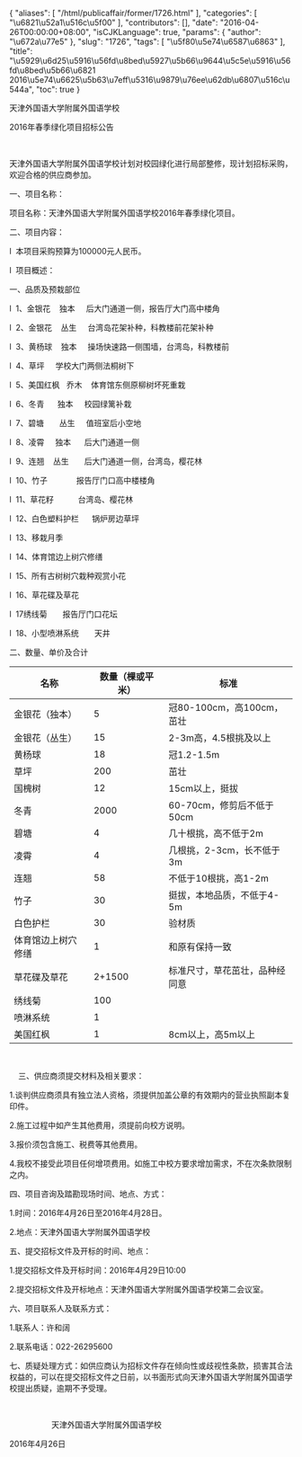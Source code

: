 {
    "aliases": [
        "/html/publicaffair/former/1726.html"
    ],
    "categories": [
        "\u6821\u52a1\u516c\u5f00"
    ],
    "contributors": [],
    "date": "2016-04-26T00:00:00+08:00",
    "isCJKLanguage": true,
    "params": {
        "author": "\u672a\u77e5"
    },
    "slug": "1726",
    "tags": [
        "\u5f80\u5e74\u6587\u6863"
    ],
    "title": "\u5929\u6d25\u5916\u56fd\u8bed\u5927\u5b66\u9644\u5c5e\u5916\u56fd\u8bed\u5b66\u6821 2016\u5e74\u6625\u5b63\u7eff\u5316\u9879\u76ee\u62db\u6807\u516c\u544a",
    "toc": true
}
  


天津外国语大学附属外国语学校




2016年春季绿化项目招标公告




 




天津外国语大学附属外国语学校计划对校园绿化进行局部整修，现计划招标采购，欢迎合格的供应商参加。




一、项目名称：




项目名称：天津外国语大学附属外国语学校2016年春季绿化项目。




二、项目内容：




l  本项目采购预算为100000元人民币。




l  项目概述：




一、品质及预栽部位




l  1、金银花    独本     后大门通道一侧，报告厅大门高中楼角   




l  2、金银花    丛生     台湾岛花架补种，科教楼前花架补种




l  3、黄杨球    独本     操场快速路一侧围墙，台湾岛，科教楼前




l  4、草坪     学校大门两侧法桐树下




l  5、美国红枫   乔木    体育馆东侧原柳树坏死重栽




l  6、冬青      独本     校园绿篱补栽




l  7、碧塘       丛生     值班室后小空地




l  8、凌霄     独本      后大门通道一侧




l  9、连翘    丛生       后大门通道一侧，台湾岛，樱花林




l  10、竹子             报告厅门口高中楼楼角




l  11、草花籽           台湾岛、樱花林




l  12、白色塑料护栏      锅炉房边草坪




l  13、移栽月季




l  14、体育馆边上树穴修缮




l  15、所有古树树穴栽种观赏小花




l  16、草花碟及草花




l  17绣线菊       报告厅门口花坛




l  18、小型喷淋系统       天井




二、数量、单价及合计





| 名称 | 数量（棵或平米） | 标准 |
| --- | --- | --- |
| 金银花（独本） | 5 | 冠80-100cm，高100cm，茁壮 |
| 金银花（丛生） | 15 | 2-3m高，4.5根挑及以上 |
| 黄杨球 | 18 | 冠1.2-1.5m |
| 草坪 | 200 | 茁壮 |
| 国槐树 | 12 | 15cm以上，挺拔 |
| 冬青 | 2000 | 60-70cm，修剪后不低于50cm |
| 碧塘 | 4 | 几十根挑，高不低于2m |
| 凌霄 | 4 | 几根挑，2-3cm，长不低于3m |
| 连翘 | 58 | 不低于10根挑，高1-2m |
| 竹子 | 30 | 挺拔，本地品质，不低于4-5m |
| 白色护栏 | 30 | 验材质 |
| 体育馆边上树穴修缮 | 1 | 和原有保持一致 |
| 草花碟及草花 | 2+1500 | 标准尺寸，草花茁壮，品种经同意 |
| 绣线菊 | 100 |  |
| 喷淋系统 | 1 |  |
| 美国红枫 | 1 | 8cm以上，高5m以上 |



 




    三、供应商须提交材料及相关要求：




1.谈判供应商须具有独立法人资格，须提供加盖公章的有效期内的营业执照副本复印件。




2.施工过程中如产生其他费用，须提前向校方说明。




3.报价须包含施工、税费等其他费用。




4.我校不接受此项目任何增项费用。如施工中校方要求增加需求，不在次条款限制之内。




四、项目咨询及踏勘现场时间、地点、方式：




1.时间：2016年4月26日至2016年4月28日。




2.地点：天津外国语大学附属外国语学校




五、提交招标文件及开标的时间、地点：




1.提交招标文件及开标时间：2016年4月29日10:00




2.提交招标文件及开标地点：天津外国语大学附属外国语学校第二会议室。




六、项目联系人及联系方式：




1.联系人：许和阔




2.联系电话：022-26295600




七、质疑处理方式：如供应商认为招标文件存在倾向性或歧视性条款，损害其合法权益的，可以在提交招标文件之日前，以书面形式向天津外国语大学附属外国语学校提出质疑，逾期不予受理。




 




                   天津外国语大学附属外国语学校




2016年4月26日


